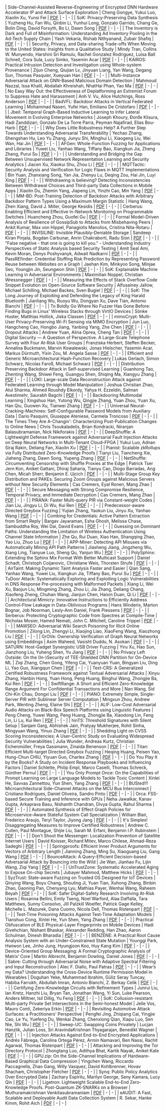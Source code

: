 

| Side-Channel-Assisted Reverse-Engineering of Encrypted DNN Hardware Accelerator IP and Attack Surface Exploration | Cheng Gongye, Yukui Luo, Xiaolin Xu, Yunsi Fei | [PDF](https://www.computer.org/csdl/proceedings-article/sp/2024/313000a001/1RjE9FWOWsw) | - | - |
| SoK: Privacy-Preserving Data Synthesis | Yuzheng Hu, Fan Wu, Qinbin Li, Yunhui Long, Gonzalo Garrido, Chang Ge, Bolin Ding, David Forsyth, Bo Li, Dawn Song | [PDF](https://www.computer.org/csdl/proceedings-article/sp/2024/313000a002/1RjE9GWpTGw) | - | - |
| The Inventory is Dark and Full of Misinformation: Understanding Ad Inventory Pooling in the Ad-Tech Supply Chain | Yash Vekaria, Rishab Nithyanand, Zubair Shafiq | [PDF](https://www.computer.org/csdl/proceedings-article/sp/2024/313000a003/1RjE9IqnVPq) | - | - |
| Security, Privacy, and Data-sharing Trade-offs When Moving to the United States: Insights from a Qualitative Study | Mindy Tran, Collins W. Munyendo, Harshini Sri Ramulu, Rachel Gonzalez Rodriguez, Luisa Ball Schnell, Cora Sula, Lucy Simko, Yasemin Acar | [PDF](https://www.computer.org/csdl/proceedings-article/sp/2024/313000a004/1RjE9JsOSm4) | - | - |
| KAIROS: Practical Intrusion Detection and Investigation using Whole-system Provenance | Zijun Cheng, Qiujian Lv, Jinyuan Liang, Yan Wang, Degang Sun, Thomas Pasquier, Xueyuan Han | [PDF](https://www.computer.org/csdl/proceedings-article/sp/2024/313000a005/1RjE9KhD4DC) | - | - |
| Multi-Instance Adversarial Attack on GNN-Based Malicious Domain Detection | Mahmoud Nazzal, Issa Khalil, Abdallah Khreishah, NhatHai Phan, Yao Ma | [PDF](https://www.computer.org/csdl/proceedings-article/sp/2024/313000a006/1RjE9LaYR0c) | - | - |
| No Easy Way Out: the Effectiveness of Deplatforming an Extremist Forum to Suppress Hate and Harassment | Anh V. Vu, Alice Hutchings, Ross Anderson | [PDF](https://www.computer.org/csdl/proceedings-article/sp/2024/313000a007/1RjE9LYWfTy) | - | - |
| BadVFL: Backdoor Attacks in Vertical Federated Learning | Mohammad Naseri, Yufei Han, Emiliano De Cristofaro | [PDF](https://www.computer.org/csdl/proceedings-article/sp/2024/313000a008/1RjE9MQ1fdC) | - | - |
| Jbeil: Temporal Graph-Based Inductive Learning to Infer Lateral Movement in Evolving Enterprise Networks | Joseph Khoury, Đorđe Klisura, Hadi Zanddizari, Gonzalo De La Torre Parra, Peyman Najafirad, Elias Bou-Harb | [PDF](https://www.computer.org/csdl/proceedings-article/sp/2024/313000a009/1RjE9NF72De) | - | - |
| Why Does Little Robustness Help? A Further Step Towards Understanding Adversarial Transferability | Yechao Zhang, Shengshan Hu, Leo Yu Zhang, Junyu Shi, Minghui Li, Xiaogeng Liu, Wei Wan, Hai Jin | [PDF](https://www.computer.org/csdl/proceedings-article/sp/2024/313000a010/1RjE9Osvfgs) | - | - |
| AFGen: Whole-Function Fuzzing for Applications and Libraries | Yuwei Liu, Yanhao Wang, Tiffany Bao, Xiangkun Jia, Zheng Zhang, Purui Su | [PDF](https://www.computer.org/csdl/proceedings-article/sp/2024/313000a011/1RjE9PjiDss) | - | - |
| Understanding and Bridging the Gap Between Unsupervised Network Representation Learning and Security Analytics | Jiacen Xu, Xiaokui Shu, Zhou Li | [PDF](https://www.computer.org/csdl/proceedings-article/sp/2024/313000a012/1RjE9Q5gQrm) | - | - |
| MQTTactic: Security Analysis and Verification for Logic Flaws in MQTT Implementations | Bin Yuan, Zhanxiang Song, Yan Jia, Zhenyu Lu, Deqing Zou, Hai Jin, Luyi Xing | [PDF](https://www.computer.org/csdl/proceedings-article/sp/2024/313000a013/1RjE9QUVQ76) | - | - |
| Withdrawing is believing? Detecting Inconsistencies Between Withdrawal Choices and Third-party Data Collections in Mobile Apps | Xiaolin Du, Zhemin Yang, Jiapeng Lin, Yinzhi Cao, Min Yang | [PDF](https://www.computer.org/csdl/proceedings-article/sp/2024/313000a014/1RjE9RMRCPm) | - | - |
| MM-BD: Post-Training Detection of Backdoor Attacks with Arbitrary Backdoor Pattern Types Using a Maximum Margin Statistic | Hang Wang, Zhen Xiang, David J. Miller, George Kesidis | [PDF](https://www.computer.org/csdl/proceedings-article/sp/2024/313000a015/1RjE9SU7Kz6) | - | - |
| Cerberus: Enabling Efficient and Effective In-Network Monitoring on Programmable Switches | Huancheng Zhou, Guofei Gu | [PDF](https://www.computer.org/csdl/proceedings-article/sp/2024/313000a016/1RjE9TO2JbO) | - | - |
| Formal Model-Driven Analysis of Resilience of GossipSub to Attacks from Misbehaving Peers | Ankit Kumar, Max von Hippel, Panagiotis Manolios, Cristina Nita-Rotaru | [PDF](https://www.computer.org/csdl/proceedings-article/sp/2024/313000a017/1RjE9Uyjlok) | - | - |
| INVISILINE: Invisible Plausibly-Deniable Storage | Sandeep Kiran Pinjala, Bogdan Carbunar, Anrin Chakraborti, Radu Sion | [PDF](https://www.computer.org/csdl/proceedings-article/sp/2024/313000a018/1RjE9Voxxkc) | - | - |
| "False negative - that one is going to kill you." - Understanding Industry Perspectives of Static Analysis based Security Testing | Amit Seal Ami, Kevin Moran, Denys Poshyvanyk, Adwait Nadkarni | [PDF](https://www.computer.org/csdl/proceedings-article/sp/2024/313000a019/1RjE9Wb4Wze) | - | - |
| PassREfinder: Credential Stuffing Risk Prediction by Representing Password Reuse between Websites on a Graph | Jaehan Kim, Minkyoo Song, Minjae Seo, Youngjin Jin, Seungwon Shin | [PDF](https://www.computer.org/csdl/proceedings-article/sp/2024/313000a020/1RjE9X1AJDa) | - | - |
| SoK: Explainable Machine Learning in Adversarial Environments | Maximilian Noppel, Christian Wressnegger | [PDF](https://www.computer.org/csdl/proceedings-article/sp/2024/313000a021/1RjE9XVNjnW) | - | - |
| Measuring the Effects of Stack Overflow Code Snippet Evolution on Open-Source Software Security | Alfusainey Jallow, Michael Schilling, Michael Backes, Sven Bugiel | [PDF](https://www.computer.org/csdl/proceedings-article/sp/2024/313000a022/1RjE9YN9TQ4) | - | - |
| SoK: The Long Journey of Exploiting and Defending the Legacy of King Harald Bluetooth | Jianliang Wu, Ruoyu Wu, Dongyan Xu, Dave Tian, Antonio Bianchi | [PDF](https://www.computer.org/csdl/proceedings-article/sp/2024/313000a023/1RjE9ZLkRpK) | - | - |
| To Boldly Go Where No Fuzzer Has Gone Before: Finding Bugs in Linux' Wireless Stacks through VirtIO Devices | Sönke Huster, Matthias Hollick, Jiska Classen | [PDF](https://www.computer.org/csdl/proceedings-article/sp/2024/313000a024/1RjEa0y9RMQ) | - | - |
| mimoCrypt: Multi-User Privacy-Preserving Wi-Fi Sensing via MIMO Encryption | Jun Luo, Hangcheng Cao, Hongbo Jiang, Yanbing Yang, Zhe Chen | [PDF](https://www.computer.org/csdl/proceedings-article/sp/2024/313000a025/1RjEa1xbCKI) | - | - |
| Dropout Attacks | Andrew Yuan, Alina Oprea, Cheng Tan | [PDF](https://www.computer.org/csdl/proceedings-article/sp/2024/313000a026/1RjEa2qP0fm) | - | - |
| Digital Security — A Question of Perspective. A Large-Scale Telephone Survey with Four At-Risk User Groups | Franziska Herbert, Steffen Becker, Annalina Buckmann, Marvin Kowalewski, Jonas Hielscher, Yasemin Acar, Markus Dürmuth, Yixin Zou, M. Angela Sasse | [PDF](https://www.computer.org/csdl/proceedings-article/sp/2024/313000a027/1RjEa3cNdeg) | - | - |
| Efficient and Generic Microarchitectural Hash-Function Recovery | Lukas Gerlach, Simon Schwarz, Nicolas Faroß, Michael Schwarz | [PDF](https://www.computer.org/csdl/proceedings-article/sp/2024/313000a028/1RjEa4ilKbC) | - | - |
| Distribution Preserving Backdoor Attack in Self-supervised Learning | Guanhong Tao, Zhenting Wang, Shiwei Feng, Guangyu Shen, Shiqing Ma, Xiangyu Zhang | [PDF](https://www.computer.org/csdl/proceedings-article/sp/2024/313000a029/1RjEa5rjsHK) | - | - |
| LOKI: Large-scale Data Reconstruction Attack against Federated Learning through Model Manipulation | Joshua Christian Zhao, Atul Sharma, Ahmed Roushdy Elkordy, Yahya H. Ezzeldin, Salman Avestimehr, Saurabh Bagchi | [PDF](https://www.computer.org/csdl/proceedings-article/sp/2024/313000a030/1RjEa6sC0I8) | - | - |
| Backdooring Multimodal Learning | Xingshuo Han, Yutong Wu, Qingjie Zhang, Yuan Zhou, Yuan Xu, Han Qiu, Guowen Xu, Tianwei Zhang | [PDF](https://www.computer.org/csdl/proceedings-article/sp/2024/313000a031/1RjEa7rmaxW) | - | - |
| Universal Neural-Cracking-Machines: Self-Configurable Password Models from Auxiliary Data | Dario Pasquini, Giuseppe Ateniese, Carmela Troncoso | [PDF](https://www.computer.org/csdl/proceedings-article/sp/2024/313000a032/1RjEa8mYJX2) | - | - |
| The Times They Are A-Changin': Characterizing Post-Publication Changes to Online News | Chris Tsoukaladelis, Brian Kondracki, Niranjan Balasubramanian, Nick Nikiforakis | [PDF](https://www.computer.org/csdl/proceedings-article/sp/2024/313000a033/1RjEa98nKFO) | - | - |
| DeepShuffle: A Lightweight Defense Framework against Adversarial Fault Injection Attacks on Deep Neural Networks in Multi-Tenant Cloud-FPGA | Yukui Luo, Adnan Siraj Rakin, Deliang Fan, Xiaolin Xu | [PDF](https://www.computer.org/csdl/proceedings-article/sp/2024/313000a034/1RjEa9WUlPi) | - | - |
| Pianist: Scalable zkRollups via Fully Distributed Zero-Knowledge Proofs | Tianyi Liu, Tiancheng Xie, Jiaheng Zhang, Dawn Song, Yupeng Zhang | [PDF](https://www.computer.org/csdl/proceedings-article/sp/2024/313000a035/1RjEaaM09eU) | - | - |
| NetShuffle: Circumventing Censorship with Shuffle Proxies at the Edge | Patrick Tser Jern Kon, Aniket Gattani, Dhiraj Saharia, Tianyu Cao, Diogo Barradas, Ang Chen, Micah Sherr, Benjamin E. Ujcich | [PDF](https://www.computer.org/csdl/proceedings-article/sp/2024/313000a036/1RjEabCelaM) | - | - |
| Multi-Stage Group Key Distribution and PAKEs: Securing Zoom Groups against Malicious Servers without New Security Elements | Cas Cremers, Eyal Ronen, Mang Zhao | [PDF](https://www.computer.org/csdl/proceedings-article/sp/2024/313000a037/1RjEacpCxO0) | - | - |
| Secure Messaging with Strong Compromise Resilience, Temporal Privacy, and Immediate Decryption | Cas Cremers, Mang Zhao | [PDF](https://www.computer.org/csdl/proceedings-article/sp/2024/313000a038/1RjEadbAKMU) | - | - |
| PIRANA: Faster Multi-query PIR via Constant-weight Codes | Jian Liu, Jingyu Li, Di Wu, Kui Ren | [PDF](https://www.computer.org/csdl/proceedings-article/sp/2024/313000a039/1RjEae1OWIM) | - | - |
| Predecessor-aware Directed Greybox Fuzzing | Yujian Zhang, Yaokun Liu, Jinyu Xu, Yanhao Wang | [PDF](https://www.computer.org/csdl/proceedings-article/sp/2024/313000a040/1RjEaeMELbq) | - | - |
| Combing for Credentials: Active Pattern Extraction from Smart Reply | Bargav Jayaraman, Esha Ghosh, Melissa Chase, Sambuddha Roy, Wei Dai, David Evans | [PDF](https://www.computer.org/csdl/proceedings-article/sp/2024/313000a041/1RjEafGRkWc) | - | - |
| Guessing on Dominant Paths: Understanding the Limitation of Wireless Authentication Using Channel State Information | Zhe Qu, Rui Duan, Xiao Han, Shangqing Zhao, Yao Liu, Zhuo Lu | [PDF](https://www.computer.org/csdl/proceedings-article/sp/2024/313000a042/1RjEagFjTDW) | - | - |
| APP-Miner: Detecting API Misuses via Automatically Mining API Path Patterns | Jiasheng Jiang, Jingzheng Wu, Xiang Ling, Tianyue Luo, Sheng Qu, Yanjun Wu | [PDF](https://www.computer.org/csdl/proceedings-article/sp/2024/313000a043/1RjEahCVEXu) | - | - |
| PolySphinx: Extending the Sphinx Mix Format With Better Multicast Support | Daniel Schadt, Christoph Coijanovic, Christiane Weis, Thorsten Strufe | [PDF](https://www.computer.org/csdl/proceedings-article/sp/2024/313000a044/1RjEaiu0Ehy) | - | - |
| AirTaint: Making Dynamic Taint Analysis Faster and Easier | Qian Sang, Yanhao Wang, Yuwei Liu, Xiangkun Jia, Tiffany Bao, Purui Su | [PDF](https://www.computer.org/csdl/proceedings-article/sp/2024/313000a045/1RjEajj6rHa) | - | - |
| TuDoor Attack: Systematically Exploring and Exploiting Logic Vulnerabilities in DNS Response Pre-processing with Malformed Packets | Xiang Li, Wei Xu, Baojun Liu, Mingming Zhang, Zhou Li, Jia Zhang, Deliang Chang, Xiaofeng Zheng, Chuhan Wang, Jianjun Chen, Haixin Duan, Qi Li | [PDF](https://www.computer.org/csdl/proceedings-article/sp/2024/313000a046/1RjEak6uEko) | - | - |
| Architectural Mimicry: Innovative Instructions to Efficiently Address Control-Flow Leakage in Data-Oblivious Programs | Hans Winderix, Marton Bognar, Job Noorman, Lesly-Ann Daniel, Frank Piessens | [PDF](https://www.computer.org/csdl/proceedings-article/sp/2024/313000a047/1RjEal0He5a) | - | - |
| Serberus: Protecting Cryptographic Code from Spectres at Compile-Time | Nicholas Mosier, Hamed Nemati, John C. Mitchell, Caroline Trippel | [PDF](https://www.computer.org/csdl/proceedings-article/sp/2024/313000a048/1RjEalQDOSY) | - | - |
| MAWSEO: Adversarial Wiki Search Poisoning for Illicit Online Promotion | Zilong Lin, Zhengyi Li, Xiaojing Liao, XiaoFeng Wang, Xiaozhong Liu | [PDF](https://www.computer.org/csdl/proceedings-article/sp/2024/313000a049/1RjEamPnYIM) | - | - |
| GrOVe: Ownership Verification of Graph Neural Networks using Embeddings | Asim Waheed, Vasisht Duddu, N. Asokan | [PDF](https://www.computer.org/csdl/proceedings-article/sp/2024/313000a050/1RjEaorRYLC) | - | - |
| SATURN: Host-Gadget Synergistic USB Driver Fuzzing | Yiru Xu, Hao Sun, Jianzhong Liu, Yuheng Shen, Yu Jiang | [PDF](https://www.computer.org/csdl/proceedings-article/sp/2024/313000a051/1RjEaqzRsfC) | - | - |
| No Privacy Left Outside: On the (In-)Security of TEE-Shielded DNN Partition for On-Device ML | Ziqi Zhang, Chen Gong, Yifeng Cai, Yuanyuan Yuan, Bingyan Liu, Ding Li, Yao Guo, Xiangqun Chen | [PDF](https://www.computer.org/csdl/proceedings-article/sp/2024/313000a052/1RjEarlPFew) | - | - |
| Text-CRS: A Generalized Certified Robustness Framework against Textual Adversarial Attacks | Xinyu Zhang, Hanbin Hong, Yuan Hong, Peng Huang, Binghui Wang, Zhongjie Ba, Kui Ren | [PDF](https://www.computer.org/csdl/proceedings-article/sp/2024/313000a053/1RjEas5x5aU) | - | - |
| SwiftRange: A Short and Efficient Zero-Knowledge Range Argument For Confidential Transactions and More | Nan Wang, Sid Chi-Kin Chau, Dongxi Liu | [PDF](https://www.computer.org/csdl/proceedings-article/sp/2024/313000a054/1RjEatoqLfi) | - | - |
| PIANO: Extremely Simple, Single-Server PIR with Sublinear Server Computation | Mingxun Zhou, Andrew Park, Wenting Zheng, Elaine Shi | [PDF](https://www.computer.org/csdl/proceedings-article/sp/2024/313000a055/1RjEaufvKzm) | - | - |
| ALIF: Low-Cost Adversarial Audio Attacks on Black-Box Speech Platforms using Linguistic Features | Peng Cheng, Yuwei Wang, Peng Huang, Zhongjie Ba, Xiaodong Lin, Feng Lin, Li Lu, Kui Ren | [PDF](https://www.computer.org/csdl/proceedings-article/sp/2024/313000a056/1RjEav0Daa4) | - | - |
| hinTS: Threshold Signatures with Silent Setup | Sanjam Garg, Abhishek Jain, Pratyay Mukherjee, Rohit Sinha, Mingyuan Wang, Yinuo Zhang | [PDF](https://www.computer.org/csdl/proceedings-article/sp/2024/313000a057/1RjEavMBn8Y) | - | - |
| Shedding Light on CVSS Scoring Inconsistencies: A User-Centric Study on Evaluating Widespread Security Vulnerabilities | Julia Wunder, Andreas Kurtz, Christian Eichenmüller, Freya Gassmann, Zinaida Benenson | [PDF](https://www.computer.org/csdl/proceedings-article/sp/2024/313000a058/1RjEawCxXWM) | - | - |
| Titan: Efficient Multi-target Directed Greybox Fuzzing | Heqing Huang, Peisen Yao, Hung-Chun CHIU, Yiyuan Guo, Charles Zhang | [PDF](https://www.computer.org/csdl/proceedings-article/sp/2024/313000a059/1RjEaxqvmQ8) | - | - |
| Do You Play It by the Books? A Study on Incident Response Playbooks and Influencing Factors | Daniel Schlette, Philip Empl, Marco Caselli, Thomas Schreck, Günther Pernul | [PDF](https://www.computer.org/csdl/proceedings-article/sp/2024/313000a060/1RjEay8MN8c) | - | - |
| You Only Prompt Once: On the Capabilities of Prompt Learning on Large Language Models to Tackle Toxic Content | Xinlei He, Savvas Zannettou, Yun Shen, Yang Zhang | [PDF](https://www.computer.org/csdl/proceedings-article/sp/2024/313000a061/1RjEayUL076) | - | - |
| BUSted!!! Microarchitectural Side-Channel Attacks on the MCU Bus Interconnect | Cristiano Rodrigues, Daniel Oliveira, Sandro Pinto | [PDF](https://www.computer.org/csdl/proceedings-article/sp/2024/313000a062/1RjEazNfZ5u) | - | - |
| Orca: FSS-based Secure Training and Inference with GPUs | Neha Jawalkar, Kanav Gupta, Arkaprava Basu, Nishanth Chandran, Divya Gupta, Rahul Sharma | [PDF](https://www.computer.org/csdl/proceedings-article/sp/2024/313000a063/1RjEaAAmAAE) | - | - |
| Automated Synthesis of Effect Graph Policies for Microservice-Aware Stateful System Call Specialization | William Blair, Frederico Araujo, Teryl Taylor, Jiyong Jang | [PDF](https://www.computer.org/csdl/proceedings-article/sp/2024/313000a064/1RjEaBpaMSc) | - | - |
| It's Simplex! Disaggregating Measures to Improve Certified Robustness | Andrew C. Cullen, Paul Montague, Shijie Liu, Sarah M. Erfani, Benjamin I.P. Rubinstein | [PDF](https://www.computer.org/csdl/proceedings-article/sp/2024/313000a065/1RjEaC7sdag) | - | - |
| Don't Shoot the Messenger: Localization Prevention of Satellite Internet Users | David Koisser, Richard Mitev, Marco Chilese, Ahmad-Reza Sadeghi | [PDF](https://www.computer.org/csdl/proceedings-article/sp/2024/313000a066/1RjEaCUhdxm) | - | - |
| Springproofs: Efficient Inner Product Arguments for Vectors of Arbitrary Length | Jianning Zhang, Ming Su, Xiaoguang Liu, Gang Wang | [PDF](https://www.computer.org/csdl/proceedings-article/sp/2024/313000a067/1RjEaDExPJS) | - | - |
| BounceAttack: A Query-Efficient Decision-based Adversarial Attack by Bouncing into the Wild | Jie Wan, Jianhao Fu, Lijin Wang, Ziqi Yang | [PDF](https://www.computer.org/csdl/proceedings-article/sp/2024/313000a068/1RjEaEvldVS) | - | - |
| UnTrustZone: Systematic Accelerated Aging to Expose On-chip Secrets | Jubayer Mahmod, Matthew Hicks | [PDF](https://www.computer.org/csdl/proceedings-article/sp/2024/313000a069/1RjEaFjRP5m) | - | - |
| SyzTrust: State-aware Fuzzing on Trusted OS Designed for IoT Devices | Qinying Wang, Boyu Chang, Shouling Ji, Yuan Tian, Xuhong Zhang, Binbin Zhao, Gaoning Pan, Chenyang Lyu, Mathias Payer, Wenhai Wang, Raheem Beyah | [PDF](https://www.computer.org/csdl/proceedings-article/sp/2024/313000a070/1RjEaG9OpTa) | - | - |
| SoK: Safer Digital-Safety Research Involving At-Risk Users | Rosanna Bellini, Emily Tseng, Noel Warford, Alaa Daffalla, Tara Matthews, Sunny Consolvo, Jill Palzkill Woelfer, Patrick Gage Kelley, Michelle L. Mazurek, Dana Cuomo, Nicola Dell, Thomas Ristenpart | [PDF](https://www.computer.org/csdl/proceedings-article/sp/2024/313000a071/1RjEaH3JovS) | - | - |
| Test-Time Poisoning Attacks Against Test-Time Adaptation Models | Tianshuo Cong, Xinlei He, Yun Shen, Yang Zhang | [PDF](https://www.computer.org/csdl/proceedings-article/sp/2024/313000a072/1RjEaHVnA64) | - | - |
| Practical Obfuscation of BLE Physical-Layer Fingerprints on Mobile Devices | Hadi Givehchian, Nishant Bhaskar, Alexander Redding, Han Zhao, Aaron Schulman, Dinesh Bharadia | [PDF](https://www.computer.org/csdl/proceedings-article/sp/2024/313000a073/1RjEaJ6C5EI) | - | - |
| BENZENE: A Practical Root Cause Analysis System with an Under-Constrained State Mutation | Younggi Park, Hwiwon Lee, Jinho Jung, Hyungjoon Koo, Huy Kang Kim | [PDF](https://www.computer.org/csdl/proceedings-article/sp/2024/313000a074/1RjEaJVHT4k) | - | - |
| Device-Oriented Group Messaging: A Formal Cryptographic Analysis of Matrix’ Core | Martin Albrecht, Benjamin Dowling, Daniel Jones | [PDF](https://www.computer.org/csdl/proceedings-article/sp/2024/313000a075/1RjEaKIOuzu) | - | - |
| Sabre: Cutting through Adversarial Noise with Adaptive Spectral Filtering and Input Reconstruction | Alec F. Diallo, Paul Patras | [PDF](https://www.computer.org/csdl/proceedings-article/sp/2024/313000a076/1RjEaLx3uAU) | - | - |
| Wear’s my Data? Understanding the Cross-Device Runtime Permission Model in Wearables | Doguhan Yeke, Muhammad Ibrahim, Güliz Seray Tuncay, Habiba Farrukh, Abdullah Imran, Antonio Bianchi, Z. Berkay Celik | [PDF](https://www.computer.org/csdl/proceedings-article/sp/2024/313000a077/1RjEaMvw3iE) | - | - |
| Certifying Zero-Knowledge Circuits with Refinement Types | Junrui Liu, Ian Kretz, Hanzhi Liu, Bryan Tan, Jonathan Wang, Yi Sun, Luke Pearson, Anders Miltner, Isil Dillig, Yu Feng | [PDF](https://www.computer.org/csdl/proceedings-article/sp/2024/313000a078/1RjEaNkBQIg) | - | - |
| SoK: Collusion-resistant Multi-party Private Set Intersections in the Semi-honest Model | Jelle Vos, Mauro Conti, Zekeriya Erkin | [PDF](https://www.computer.org/csdl/proceedings-article/sp/2024/313000a079/1RjEaO9q2ZO) | - | - |
| Revisiting Automotive Attack Surfaces: a Practitioners' Perspective | Pengfei Jing, Zhiqiang Cai, Yingjie Cao, Le Yu, Yuefeng Du, Wenkai Zhang, Chenxiong Qian, Xiapu Luo, Sen Nie, Shi Wu | [PDF](https://www.computer.org/csdl/proceedings-article/sp/2024/313000a080/1RjEaOV6EQE) | - | - |
| Sweep-UC: Swapping Coins Privately | Lucjan Hanzlik, Julian Loss, Sri AravindaKrishnan Thyagarajan, Benedikt Wagner | [PDF](https://www.computer.org/csdl/proceedings-article/sp/2024/313000a081/1RjEaPOsrde) | - | - |
| Injection Attacks Against End-to-End Encrypted Applications | Andrés Fábrega, Carolina Ortega Pérez, Armin Namavari, Ben Nassi, Rachit Agarwal, Thomas Ristenpart | [PDF](https://www.computer.org/csdl/proceedings-article/sp/2024/313000a082/1RjEaQAIfkc) | - | - |
| Attacking and Improving the Tor Directory Protocol | Zhongtang Luo, Adithya Bhat, Kartik Nayak, Aniket Kate | [PDF](https://www.computer.org/csdl/proceedings-article/sp/2024/313000a083/1RjEaRA1Bq8) | - | - |
| GPU.zip: On the Side-Channel Implications of Hardware-Based Graphical Data Compression | Yingchen Wang, Riccardo Paccagnella, Zhao Gang, Willy Vasquez, David Kohlbrenner, Hovav Shacham, Christopher Fletcher | [PDF](https://www.computer.org/csdl/proceedings-article/sp/2024/313000a084/1RjEaSnpO3m) | - | - |
| Synq: Public Policy Analytics Over Encrypted Data | Zachary Espiritu, Marilyn George, Seny Kamara, Lucy Qin | [PDF](https://www.computer.org/csdl/proceedings-article/sp/2024/313000a085/1RjEaTgtZhS) | - | - |
| Ligetron: Lightweight Scalable End-to-End Zero-Knowledge  Proofs. Post-Quantum ZK-SNARKs on a Browser | Muthuramakrishnan Venkitasubramaniam | [PDF](https://www.computer.org/csdl/proceedings-article/sp/2024/313000a086/1RjEaU3iZEY) | - | - |
| eAUDIT: A Fast, Scalable and Deployable Audit Data Collection System | R. Sekar, Hanke Kimm, Rohit Aich | [PDF](https://www.computer.org/csdl/proceedings-article/sp/2024/313000a087/1RjEaUOZBvO) | - | - |

